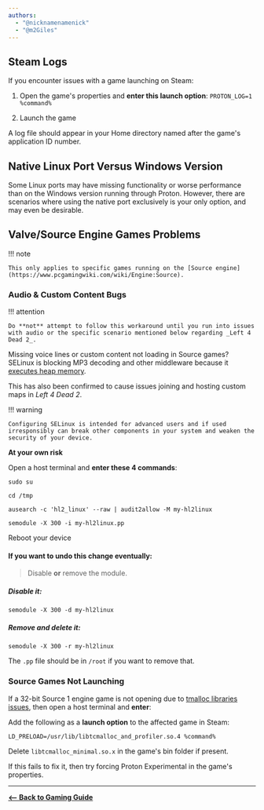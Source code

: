 ```yaml
---
authors:
  - "@nicknamenamenick"
  - "@m2Giles"
---
```


<!-- ANCHOR: METADATA -->
<!--{"url_discourse": "https://universal-blue.discourse.group/docs?topic=2658", "fetched_at": "2024-09-03 16:43:04.885968+00:00"}-->
<!-- ANCHOR_END: METADATA -->

## Steam Logs

If you encounter issues with a game launching on Steam:

1. Open the game's properties and **enter this launch option**:
   `PROTON_LOG=1 %command%`

2. Launch the game

A log file should appear in your Home directory named after the game's application ID number.

## Native Linux Port Versus Windows Version

Some Linux ports may have missing functionality or worse performance than on the Windows version running through Proton. However, there are scenarios where using the native port exclusively is your only option, and may even be desirable.

## Valve/Source Engine Games Problems

!!! note
    
    This only applies to specific games running on the [Source engine](https://www.pcgamingwiki.com/wiki/Engine:Source).

### Audio & Custom Content Bugs

!!! attention
    
    Do **not** attempt to follow this workaround until you run into issues with audio or the specific scenario mentioned below regarding _Left 4 Dead 2_.

Missing voice lines or custom content not loading in Source games? SELinux is blocking MP3 decoding and other middleware because it [executes heap memory](https://github.com/ValveSoftware/steam-for-linux/issues/43).

This has also been confirmed to cause issues joining and hosting custom maps in _Left 4 Dead 2_.

!!! warning 

    Configuring SELinux is intended for advanced users and if used irresponsibly can break other components in your system and weaken the security of your device.

**At your own risk**

Open a host terminal and **enter these 4 commands**:

```command
sudo su
```

```command
cd /tmp
```

```command
ausearch -c 'hl2_linux' --raw | audit2allow -M my-hl2linux
```

```command
semodule -X 300 -i my-hl2linux.pp
```

Reboot your device

#### If you want to undo this change eventually:

> Disable **or** remove the module.

##### Disable it:

```command
semodule -X 300 -d my-hl2linux
```

##### Remove and delete it:

```command
semodule -X 300 -r my-hl2linux
```

The `.pp` file should be in `/root` if you want to remove that.

### Source Games Not Launching

If a 32-bit Source 1 engine game is not opening due to [tmalloc libraries issues](https://github.com/ValveSoftware/csgo-osx-linux/issues/3229), then open a host terminal and **enter**:

Add the following as a **launch option** to the affected game in Steam:

```command
LD_PRELOAD=/usr/lib/libtcmalloc_and_profiler.so.4 %command%
```

Delete `libtcmalloc_minimal.so.x` in the game's bin folder if present.

If this fails to fix it, then try forcing Proton Experimental in the game's properties.

<hr>

[**<-- Back to Gaming Guide**](./index.md)

